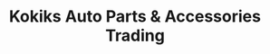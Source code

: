 ---
title: "Kokiks Auto Parts & Accessories Trading"
url: /davao-city/kokiks-auto-parts-and-accessories-trading/
shop: car parts
---
